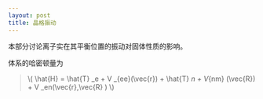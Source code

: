 ```yaml
---
layout: post
title: 晶格振动
---
```

本部分讨论离子实在其平衡位置的振动对固体性质的影响。

体系的哈密顿量为

>\\( \hat{H} = \hat{T} _e + V _{ee}(\vec{r}) + \hat{T} _n + V_{nm} (\vec{R}) + V _en(\vec{r},\vec{R} ) \\)